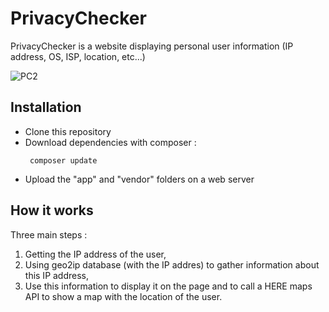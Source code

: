 # PrivacyChecker
PrivacyChecker is a website displaying personal user information (IP address, OS, ISP, location, etc...)

![PC2](https://user-images.githubusercontent.com/53975649/120770184-2e375100-c51e-11eb-9714-f0ffb4f2c97c.png)

## Installation

- Clone this repository
- Download dependencies with composer : 
    ```shell
     composer update
- Upload the "app" and "vendor" folders on a web server

## How it works
Three main steps :
1) Getting the IP address of the user,
2) Using geo2ip database (with the IP addres) to gather information about this IP address,
3) Use this information to display it on the page and to call a HERE maps API to show a map with the location of the user.
